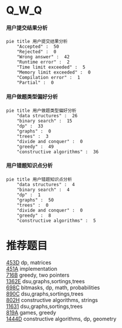 # Q_W_Q

<!-- tabs:start -->



#### **用户提交结果分析**

```mermaid
pie title 用户提交结果分析
    "Accepted" :  50
    "Rejected" :  0
    "Wrong answer" :  42
    "Runtime error" :  2
    "Time limit exceeded" :  5
    "Memory limit exceeded" :  0
    "Compilation error" :  1
    "Partial" :  0
```

#### **用户做题类型偏好分析**

```mermaid
pie title 用户做题类型偏好分析
    "data structures" :  26
    "binary search" :  15
    "dp" :  33
    "graphs" :  0
    "trees" :  3
    "divide and conquer" :  0
    "greedy" :  49
    "constructive algorithms" :  36
```
#### **用户错题知识点分析**

```mermaid
pie title 用户错题知识点分析
    "data structures" :  4
    "binary search" :  4
    "dp" :  1
    "graphs" :  50
    "trees" :  0
    "divide and conquer" :  0
    "greedy" :  8
    "constructive algorithms" :  5
```



<!-- tabs:end -->
# 推荐题目
[453D](https://codeforces.com/contest/453/problem/D)		dp,
                        matrices		  
[451A](https://codeforces.com/contest/451/problem/A)		implementation		  
[716B](https://codeforces.com/contest/716/problem/B)		greedy,
                        two pointers		  
[1362E](https://codeforces.com/contest/1362/problem/E)		dsu,graphs,sortings,trees		  
[698C](https://codeforces.com/contest/698/problem/C)		bitmasks,
                        dp,
                        math,
                        probabilities		  
[890C](https://codeforces.com/contest/890/problem/C)		dsu,graphs,sortings,trees		  
[802H](https://codeforces.com/contest/802/problem/H)		constructive algorithms,
                        strings		  
[11631](https://codeforces.com/contest/1163/problem/1)		dsu,graphs,sortings,trees		  
[819A](https://codeforces.com/contest/819/problem/A)		games,
                        greedy		  
[1444D](https://codeforces.com/contest/1444/problem/D)		constructive algorithms,
                        dp,
                        geometry		  
